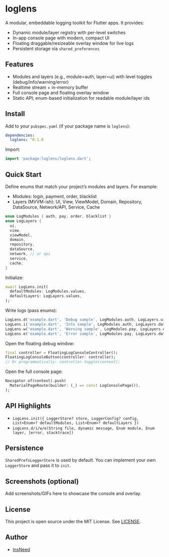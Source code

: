 # loglens

A modular, embeddable logging toolkit for Flutter apps. It provides:

- Dynamic module/layer registry with per-level switches
- In-app console page with modern, compact UI
- Floating draggable/resizeable overlay window for live logs
- Persistent storage via `shared_preferences`

## Features

- Modules and layers (e.g., module=auth, layer=ui) with level toggles (debug/info/warning/error)
- Realtime stream + in-memory buffer
- Full console page and floating overlay window
- Static API; enum-based initialization for readable module/layer ids

## Install

Add to your `pubspec.yaml` (if your package name is `loglens`):

```yaml
dependencies:
  loglens: ^0.1.0
```

Import:

```dart
import 'package:loglens/loglens.dart';
```

## Quick Start

Define enums that match your project’s modules and layers. For example:

- Modules: login, payment, order, blacklist
- Layers (MVVM-ish): UI, View, ViewModel, Domain, Repository, DataSource, Network/API, Service, Cache

```dart
enum LogModules { auth, pay, order, blacklist }
enum LogLayers {
  ui,
  view,
  viewModel,
  domain,
  repository,
  dataSource,
  network, // or api
  service,
  cache,
}
```

Initialize:

```dart
await LogLens.init(
  defaultModules: LogModules.values,
  defaultLayers: LogLayers.values,
);
```

Write logs (pass enums):

```dart
LogLens.d('example.dart', 'Debug sample', LogModules.auth, LogLayers.ui);
LogLens.i('example.dart', 'Info sample', LogModules.auth, LogLayers.dataSource);
LogLens.w('example.dart', 'Warning sample', LogModules.pay, LogLayers.ui);
LogLens.e('example.dart', 'Error sample', LogModules.pay, LogLayers.dataSource, 'SomeError');
```

Open the floating debug window:

```dart
final controller = FloatingLogConsoleController();
FloatingLogConsoleButton(controller: controller);
// Or programmatically: controller.toggle(context);
```

Open the full console page:

```dart
Navigator.of(context).push(
  MaterialPageRoute(builder: (_) => const LogConsolePage()),
);
```

## API Highlights

- `LogLens.init({ LoggerStore? store, LoggerConfig? config, List<Enum>? defaultModules, List<Enum>? defaultLayers })`
- `LogLens.d/i/w/e(String file, dynamic message, Enum module, Enum layer, [error, stacktrace])`

## Persistence

`SharedPrefsLoggerStore` is used by default. You can implement your own `LoggerStore` and pass it to `init`.

## Screenshots (optional)

Add screenshots/GIFs here to showcase the console and overlay.

## License

This project is open source under the MIT License. See [LICENSE](LICENSE).

## Author

- [InsNeed](https://github.com/InsNeed)
